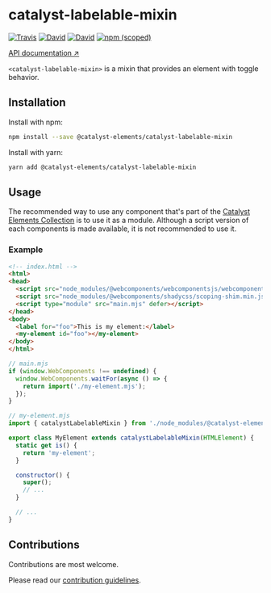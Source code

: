 # catalyst-labelable-mixin

[![Travis](https://img.shields.io/travis/catalyst/catalyst-labelable-mixin/master.svg?style=flat-square)](https://travis-ci.org/catalyst/catalyst-labelable-mixin)
[![David](https://img.shields.io/david/catalyst/catalyst-labelable-mixin.svg?style=flat-square)](https://david-dm.org/catalyst/catalyst-labelable-mixin)
[![David](https://img.shields.io/david/dev/catalyst/catalyst-labelable-mixin.svg?style=flat-square)](https://david-dm.org/catalyst/catalyst-labelable-mixin?type=dev)
[![npm (scoped)](https://img.shields.io/npm/v/@catalyst-elements/catalyst-labelable-mixin.svg?style=flat-square)](https://www.npmjs.com/package/@catalyst-elements/catalyst-labelable-mixin)

[API documentation ↗](https://catalyst.github.io/CatalystElementsBundle/#/mixins/Labelable)

`<catalyst-labelable-mixin>` is a mixin that provides an element with toggle behavior.

## Installation

Install with npm:

```sh
npm install --save @catalyst-elements/catalyst-labelable-mixin
```

Install with yarn:

```sh
yarn add @catalyst-elements/catalyst-labelable-mixin
```

## Usage

The recommended way to use any component that's part of the [Catalyst Elements Collection](https://github.com/catalyst/CatalystElements) is to use it as a module. Although a script version of each components is made available, it is not recommended to use it.

### Example

```html
<!-- index.html -->
<html>
<head>
  <script src="node_modules/@webcomponents/webcomponentsjs/webcomponents-loader.js" defer></script>
  <script src="node_modules/@webcomponents/shadycss/scoping-shim.min.js" defer></script>
  <script type="module" src="main.mjs" defer></script>
</head>
<body>
  <label for="foo">This is my element:</label>
  <my-element id="foo"></my-element>
</body>
</html>
```

```js
// main.mjs
if (window.WebComponents !== undefined) {
  window.WebComponents.waitFor(async () => {
    return import('./my-element.mjs');
  });
}
```

```js
// my-element.mjs
import { catalystLabelableMixin } from './node_modules/@catalyst-elements/catalyst-labelable-mixin/catalyst-labelable-mixin.mjs';

export class MyElement extends catalystLabelableMixin(HTMLElement) {
  static get is() {
    return 'my-element';
  }

  constructor() {
    super();
    // ...
  }

  // ...
}
```

## Contributions

Contributions are most welcome.

Please read our [contribution guidelines](./CONTRIBUTING.md).
